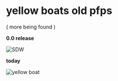 # yellow boats old pfps 
( more being found )




**0.0 release**

![SDW](https://user-images.githubusercontent.com/90879002/167297292-55c7b975-aacb-484c-a5ba-ec3e46a3d2e5.jpg)


**today**

![yellow boat](https://user-images.githubusercontent.com/90879002/167297333-79fe1de4-899f-4272-aa5a-43ab6f9ee077.png)
